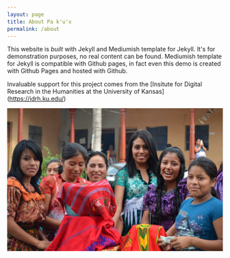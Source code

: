 ```yaml
---
layout: page
title: About Pa k'u'x
permalink: /about
---
```


This website is *built* with Jekyll and Mediumish template for Jekyll. It's for demonstration purposes, no real content can be found. Mediumish template for Jekyll is compatible with Github pages, in fact even this demo is created with Github Pages and hosted with Github.


Invaluable support for this project comes from the [Insitute for Digital Research in the Humanities at the University of Kansas] (https://idrh.ku.edu/)

![image](./assets/images/Nahuala_pic_41.jpg)
